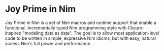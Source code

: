 # Joy Prime in Nim

Joy Prime in Nim is a set of Nim macros and runtime support that enable a functional, incrementally typed 
Nim programming style with Clojure-inspired "modeling data as data". The goal is to allow most application-level
code to be written in simple, expressive Nim idioms, but with easy, natural access Nim's full power and performance.
